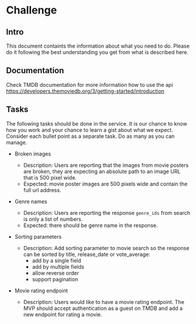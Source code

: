 # Challenge

## Intro

This document containts the information about what you need to do. Please do it following the best understanding you get from what is described here.

## Documentation

Check TMDB documentation for more information how to use the api https://developers.themoviedb.org/3/getting-started/introduction

## Tasks

The following tasks should be done in the service. It is our chance to know how you work and
your chance to learn a gist about what we expect. Consider each bullet point as a separate task.
Do as many as you can manage.

- Broken images

    - Description: Users are reporting that the images from movie posters are broken, they are expecting an absolute path to an image URL that is 500 pixel wide.
    - Expected: movie poster images are 500 pixels wide and contain the full url address.

- Genre names

    - Description: Users are reporting the response `genre_ids` from search is only a list of numbers. 
    - Expected: there should be genre name in the response.

- Sorting parameters

    - Description: Add sorting parameter to movie search so the response can be sorted by title, release_date or vote_average:
        - add by a single field
        - add by multiple fields
        - allow reverse order
        - support pagination

- Movie rating endpoint

    - Description: Users would like to have a movie rating endpoint. The MVP should accept authentication as a guest on TMDB and add a new endpoint for rating a movie.

